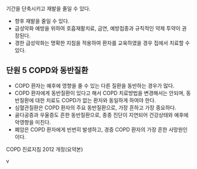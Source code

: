 기간을 단축시키고 재발을 줄일 수 있다.
-   향후 재발을 줄일 수 있다.
-   급성악화 예방을 위하여 호흡재활치료, 금연, 예방접종과 규칙적인 약제 투약이 권장된다.
-   경한 급성악화는 명확한 지침을 적용하여 환자를 교육하였을 경우 집에서 치료할 수 있다.

## 단원 5 COPD와 동반질환

-   COPD 환자는 예후에 영향을 줄 수 있는 다른 질환을 동반하는 경우가 많다.
-   COPD 환자에게 동반질환이 있다고 해서 COPD 치료방법을 변경해서는 안되며, 동반질환에 대한 치료도 COPD가 없는 환자와 동일하게 하여야 한다.
-   심혈관질환은 COPD 환자의 주요 동반질환으로, 가장 흔하고 가장 중요하다.
-   골다공증과 우울증도 흔한 동반질환으로, 종종 진단이 지연되어 건강상태와 예후에 악영향을 미친다.
-   폐암은 COPD 환자에게 빈번히 발생하고, 경증 COPD 환자의 가장 흔한 사망원인이다.

COPD 진료지침 2012 개정(요약본)

<PAGE>v